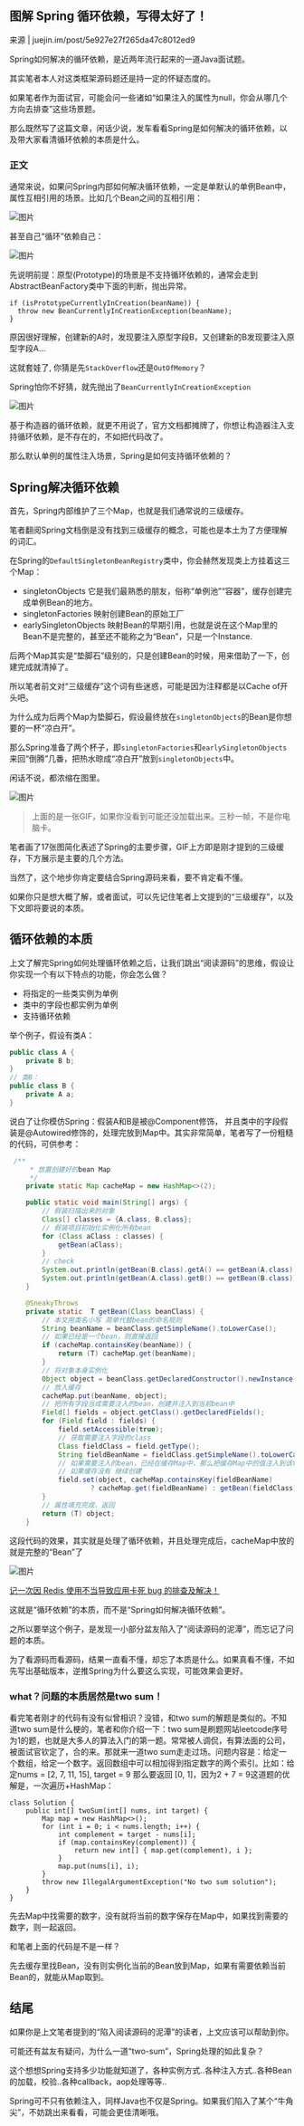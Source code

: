 ## 图解 Spring 循环依赖，写得太好了！

来源 | juejin.im/post/5e927e27f265da47c8012ed9

Spring如何解决的循环依赖，是近两年流行起来的一道Java面试题。

其实笔者本人对这类框架源码题还是持一定的怀疑态度的。

如果笔者作为面试官，可能会问一些诸如“如果注入的属性为null，你会从哪几个方向去排查”这些场景题。

那么既然写了这篇文章，闲话少说，发车看看Spring是如何解决的循环依赖，以及带大家看清循环依赖的本质是什么。

### 正文

通常来说，如果问Spring内部如何解决循环依赖，一定是单默认的单例Bean中，属性互相引用的场景。比如几个Bean之间的互相引用：

![图片](https://mmbiz.qpic.cn/mmbiz_png/R3InYSAIZkHBcaTl79URGRbDiaUmo29rcCdU6j6Kr3JU4xZKEyialNpN3APYH4K7Pe1N01sWzwsAofkswUqqArCw/640?wx_fmt=png&tp=webp&wxfrom=5&wx_lazy=1&wx_co=1)

甚至自己“循环”依赖自己：

![图片](https://mmbiz.qpic.cn/mmbiz_png/R3InYSAIZkHBcaTl79URGRbDiaUmo29rcUcFutVSUsJA77ssZImoZSYRjjHQPm7SQVVuia5XU4AfUEFnr5ibsAxrQ/640?wx_fmt=png&tp=webp&wxfrom=5&wx_lazy=1&wx_co=1)

先说明前提：原型(Prototype)的场景是不支持循环依赖的，通常会走到AbstractBeanFactory类中下面的判断，抛出异常。

```
if (isPrototypeCurrentlyInCreation(beanName)) {
  throw new BeanCurrentlyInCreationException(beanName);
}
```

原因很好理解，创建新的A时，发现要注入原型字段B，又创建新的B发现要注入原型字段A...

这就套娃了, 你猜是先`StackOverflow`还是`OutOfMemory`？

Spring怕你不好猜，就先抛出了`BeanCurrentlyInCreationException`

![图片](https://mmbiz.qpic.cn/mmbiz/R3InYSAIZkHBcaTl79URGRbDiaUmo29rcvO46yDiaAcojSJ37m20Kxo32ex0ichTb4lQ9CiaRD5f0ccbib7CrLtgoHw/640?wx_fmt=other&tp=webp&wxfrom=5&wx_lazy=1&wx_co=1)

基于构造器的循环依赖，就更不用说了，官方文档都摊牌了，你想让构造器注入支持循环依赖，是不存在的，不如把代码改了。

那么默认单例的属性注入场景，Spring是如何支持循环依赖的？

## Spring解决循环依赖

首先，Spring内部维护了三个Map，也就是我们通常说的三级缓存。

笔者翻阅Spring文档倒是没有找到三级缓存的概念，可能也是本土为了方便理解的词汇。

在Spring的`DefaultSingletonBeanRegistry`类中，你会赫然发现类上方挂着这三个Map：

- singletonObjects 它是我们最熟悉的朋友，俗称“单例池”“容器”，缓存创建完成单例Bean的地方。
- singletonFactories 映射创建Bean的原始工厂
- earlySingletonObjects 映射Bean的早期引用，也就是说在这个Map里的Bean不是完整的，甚至还不能称之为“Bean”，只是一个Instance.

后两个Map其实是“垫脚石”级别的，只是创建Bean的时候，用来借助了一下，创建完成就清掉了。

所以笔者前文对“三级缓存”这个词有些迷惑，可能是因为注释都是以Cache of开头吧。

为什么成为后两个Map为垫脚石，假设最终放在`singletonObjects`的Bean是你想要的一杯“凉白开”。

那么Spring准备了两个杯子，即`singletonFactories`和`earlySingletonObjects`来回“倒腾”几番，把热水晾成“凉白开”放到`singletonObjects`中。

闲话不说，都浓缩在图里。

![图片](https://mmbiz.qpic.cn/mmbiz_png/R3InYSAIZkHBcaTl79URGRbDiaUmo29rcORITIkeFrPa47wu8zmsVCAgdWZKvptQbZT6pFtvbvGXe0AXGjUAyyQ/640?wx_fmt=png&tp=webp&wxfrom=5&wx_lazy=1&wx_co=1)

> 上面的是一张GIF，如果你没看到可能还没加载出来。三秒一帧，不是你电脑卡。

笔者画了17张图简化表述了Spring的主要步骤，GIF上方即是刚才提到的三级缓存，下方展示是主要的几个方法。

当然了，这个地步你肯定要结合Spring源码来看，要不肯定看不懂。

如果你只是想大概了解，或者面试，可以先记住笔者上文提到的“三级缓存”，以及下文即将要说的本质。

## 循环依赖的本质

上文了解完Spring如何处理循环依赖之后，让我们跳出“阅读源码”的思维，假设让你实现一个有以下特点的功能，你会怎么做？

- 将指定的一些类实例为单例
- 类中的字段也都实例为单例
- 支持循环依赖

举个例子，假设有类A：

```java
public class A {
    private B b;
}
// 类B：
public class B {
    private A a;
}
```

说白了让你模仿Spring：假装A和B是被@Component修饰， 并且类中的字段假装是@Autowired修饰的，处理完放到Map中。其实非常简单，笔者写了一份粗糙的代码，可供参考：

```java
 /**
     * 放置创建好的bean Map
     */
    private static Map cacheMap = new HashMap<>(2);

    public static void main(String[] args) {
        // 假装扫描出来的对象
        Class[] classes = {A.class, B.class};
        // 假装项目初始化实例化所有bean
        for (Class aClass : classes) {
            getBean(aClass);
        }
        // check
        System.out.println(getBean(B.class).getA() == getBean(A.class));
        System.out.println(getBean(A.class).getB() == getBean(B.class));
    }

    @SneakyThrows
    private static  T getBean(Class beanClass) {
        // 本文用类名小写 简单代替bean的命名规则
        String beanName = beanClass.getSimpleName().toLowerCase();
        // 如果已经是一个bean，则直接返回
        if (cacheMap.containsKey(beanName)) {
            return (T) cacheMap.get(beanName);
        }
        // 将对象本身实例化
        Object object = beanClass.getDeclaredConstructor().newInstance();
        // 放入缓存
        cacheMap.put(beanName, object);
        // 把所有字段当成需要注入的bean，创建并注入到当前bean中
        Field[] fields = object.getClass().getDeclaredFields();
        for (Field field : fields) {
            field.setAccessible(true);
            // 获取需要注入字段的class
            Class fieldClass = field.getType();
            String fieldBeanName = fieldClass.getSimpleName().toLowerCase();
            // 如果需要注入的bean，已经在缓存Map中，那么把缓存Map中的值注入到该field即可
            // 如果缓存没有 继续创建
            field.set(object, cacheMap.containsKey(fieldBeanName)
                    ? cacheMap.get(fieldBeanName) : getBean(fieldClass));
        }
        // 属性填充完成，返回
        return (T) object;
    }
```

这段代码的效果，其实就是处理了循环依赖，并且处理完成后，cacheMap中放的就是完整的“Bean”了

![图片](https://mmbiz.qpic.cn/mmbiz/R3InYSAIZkHBcaTl79URGRbDiaUmo29rctMia4H3jt3icYTF4HlEnsL2bKhC7Uq9XiaYVw8r1wfHFZJ836XBH5ybWg/640?wx_fmt=other&tp=webp&wxfrom=5&wx_lazy=1&wx_co=1)

[记一次因 Redis 使用不当导致应用卡死 bug 的排查及解决！](http://mp.weixin.qq.com/s?__biz=MzAxODcyNjEzNQ==&mid=2247535470&idx=3&sn=9f98d7c08079349b7c137cc16bd9ed42&chksm=9bd3e6f6aca46fe0007947a12619e47fbf14efc79a637710b3ada30d135a790212c7ede7b94e&scene=21#wechat_redirect)

这就是“循环依赖”的本质，而不是“Spring如何解决循环依赖”。

之所以要举这个例子，是发现一小部分盆友陷入了“阅读源码的泥潭”，而忘记了问题的本质。

为了看源码而看源码，结果一直看不懂，却忘了本质是什么。如果真看不懂，不如先写出基础版本，逆推Spring为什么要这么实现，可能效果会更好。

### what？问题的本质居然是two sum！

看完笔者刚才的代码有没有似曾相识？没错，和two sum的解题是类似的。不知道two sum是什么梗的，笔者和你介绍一下：two sum是刷题网站leetcode序号为1的题，也就是大多人的算法入门的第一题。常常被人调侃，有算法面的公司，被面试官钦定了，合的来。那就来一道two sum走走过场。问题内容是：给定一个数组，给定一个数字。返回数组中可以相加得到指定数字的两个索引。比如：给定nums = [2, 7, 11, 15], target = 9 那么要返回 [0, 1]，因为2 + 7 = 9这道题的优解是，一次遍历+HashMap：

```
class Solution {
    public int[] twoSum(int[] nums, int target) {
        Map map = new HashMap<>();
        for (int i = 0; i < nums.length; i++) {
            int complement = target - nums[i];
            if (map.containsKey(complement)) {
                return new int[] { map.get(complement), i };
            }
            map.put(nums[i], i);
        }
        throw new IllegalArgumentException("No two sum solution");
    }
}
```

先去Map中找需要的数字，没有就将当前的数字保存在Map中，如果找到需要的数字，则一起返回。

和笔者上面的代码是不是一样？

先去缓存里找Bean，没有则实例化当前的Bean放到Map，如果有需要依赖当前Bean的，就能从Map取到。

## 结尾

如果你是上文笔者提到的“陷入阅读源码的泥潭”的读者，上文应该可以帮助到你。

可能还有盆友有疑问，为什么一道“two-sum”，Spring处理的如此复杂？

这个想想Spring支持多少功能就知道了，各种实例方式..各种注入方式..各种Bean的加载，校验..各种callback，aop处理等等..

Spring可不只有依赖注入，同样Java也不仅是Spring。如果我们陷入了某个“牛角尖”，不妨跳出来看看，可能会更佳清晰哦。